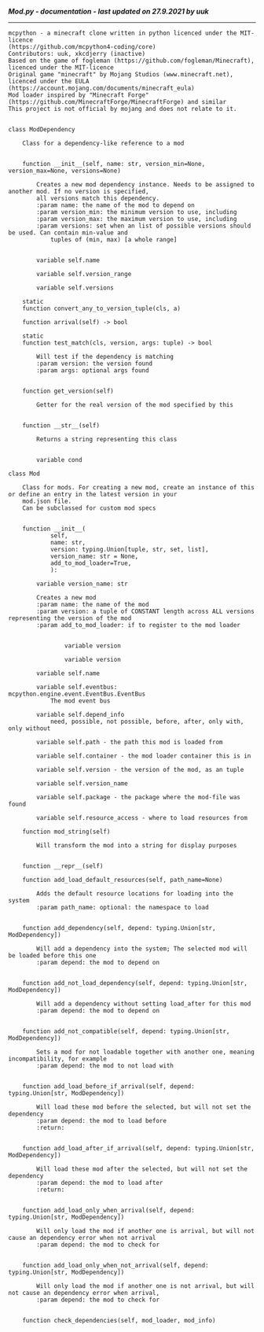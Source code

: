 ***Mod.py - documentation - last updated on 27.9.2021 by uuk***
___

    mcpython - a minecraft clone written in python licenced under the MIT-licence 
    (https://github.com/mcpython4-coding/core)
    Contributors: uuk, xkcdjerry (inactive)
    Based on the game of fogleman (https://github.com/fogleman/Minecraft), licenced under the MIT-licence
    Original game "minecraft" by Mojang Studios (www.minecraft.net), licenced under the EULA
    (https://account.mojang.com/documents/minecraft_eula)
    Mod loader inspired by "Minecraft Forge" (https://github.com/MinecraftForge/MinecraftForge) and similar
    This project is not official by mojang and does not relate to it.


    class ModDependency
        
        Class for a dependency-like reference to a mod


        function __init__(self, name: str, version_min=None, version_max=None, versions=None)
            
            Creates a new mod dependency instance. Needs to be assigned to another mod. If no version is specified,
            all versions match this dependency.
            :param name: the name of the mod to depend on
            :param version_min: the minimum version to use, including
            :param version_max: the maximum version to use, including
            :param versions: set when an list of possible versions should be used. Can contain min-value and
                tuples of (min, max) [a whole range]


            variable self.name

            variable self.version_range

            variable self.versions

        static
        function convert_any_to_version_tuple(cls, a)

        function arrival(self) -> bool

        static
        function test_match(cls, version, args: tuple) -> bool
            
            Will test if the dependency is matching
            :param version: the version found
            :param args: optional args found


        function get_version(self)
            
            Getter for the real version of the mod specified by this


        function __str__(self)
            
            Returns a string representing this class


            variable cond

    class Mod
        
        Class for mods. For creating a new mod, create an instance of this or define an entry in the latest version in your
        mod.json file.
        Can be subclassed for custom mod specs


        function __init__(
                self,
                name: str,
                version: typing.Union[tuple, str, set, list],
                version_name: str = None,
                add_to_mod_loader=True,
                ):

            variable version_name: str
            
            Creates a new mod
            :param name: the name of the mod
            :param version: a tuple of CONSTANT length across ALL versions representing the version of the mod
            :param add_to_mod_loader: if to register to the mod loader


                    variable version

                    variable version

            variable self.name

            variable self.eventbus: mcpython.engine.event.EventBus.EventBus
                The mod event bus

            variable self.depend_info
                need, possible, not possible, before, after, only with, only without

            variable self.path - the path this mod is loaded from

            variable self.container - the mod loader container this is in

            variable self.version - the version of the mod, as an tuple

            variable self.version_name

            variable self.package - the package where the mod-file was found

            variable self.resource_access - where to load resources from

        function mod_string(self)
            
            Will transform the mod into a string for display purposes


        function __repr__(self)

        function add_load_default_resources(self, path_name=None)
            
            Adds the default resource locations for loading into the system
            :param path_name: optional: the namespace to load


        function add_dependency(self, depend: typing.Union[str, ModDependency])
            
            Will add a dependency into the system; The selected mod will be loaded before this one
            :param depend: the mod to depend on


        function add_not_load_dependency(self, depend: typing.Union[str, ModDependency])
            
            Will add a dependency without setting load_after for this mod
            :param depend: the mod to depend on


        function add_not_compatible(self, depend: typing.Union[str, ModDependency])
            
            Sets a mod for not loadable together with another one, meaning incompatibility, for example
            :param depend: the mod to not load with


        function add_load_before_if_arrival(self, depend: typing.Union[str, ModDependency])
            
            Will load these mod before the selected, but will not set the dependency
            :param depend: the mod to load before
            :return:


        function add_load_after_if_arrival(self, depend: typing.Union[str, ModDependency])
            
            Will load these mod after the selected, but will not set the dependency
            :param depend: the mod to load after
            :return:


        function add_load_only_when_arrival(self, depend: typing.Union[str, ModDependency])
            
            Will only load the mod if another one is arrival, but will not cause an dependency error when not arrival
            :param depend: the mod to check for


        function add_load_only_when_not_arrival(self, depend: typing.Union[str, ModDependency])
            
            Will only load the mod if another one is not arrival, but will not cause an dependency error when arrival,
            :param depend: the mod to check for


        function check_dependencies(self, mod_loader, mod_info)